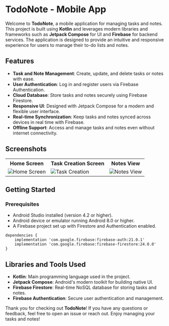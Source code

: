 <h1>TodoNote - Mobile App</h1>

<p>Welcome to <strong>TodoNote</strong>, a mobile application for managing tasks and notes. This project is built using <strong>Kotlin</strong> and leverages modern libraries and frameworks such as <strong>Jetpack Compose</strong> for UI and <strong>Firebase</strong> for backend services. The application is designed to provide an intuitive and responsive experience for users to manage their to-do lists and notes.</p>

<h2>Features</h2>
<ul>
    <li><strong>Task and Note Management</strong>: Create, update, and delete tasks or notes with ease.</li>
    <li><strong>User Authentication</strong>: Log in and register users via Firebase Authentication.</li>
    <li><strong>Cloud Database</strong>: Store tasks and notes securely using Firebase Firestore.</li>
    <li><strong>Responsive UI</strong>: Designed with Jetpack Compose for a modern and flexible user interface.</li>
    <li><strong>Real-time Synchronization</strong>: Keep tasks and notes synced across devices in real time with Firebase.</li>
    <li><strong>Offline Support</strong>: Access and manage tasks and notes even without internet connectivity.</li>
</ul>

<h2>Screenshots</h2>

<table>
    <tr>
        <th>Home Screen</th>
        <th>Task Creation Screen</th>
        <th>Notes View</th>
    </tr>
    <tr>
        <td><img src="screenshots/home_screen.png" alt="Home Screen"></td>
        <td><img src="screenshots/task_creation.png" alt="Task Creation"></td>
        <td><img src="screenshots/notes_view.png" alt="Notes View"></td>
    </tr>
</table>

<h2>Getting Started</h2>

<h3>Prerequisites</h3>
<ul>
    <li>Android Studio installed (version 4.2 or higher).</li>
    <li>Android device or emulator running Android 8.0 or higher.</li>
    <li>A Firebase project set up with Firestore and Authentication enabled.</li>
</ul>

<pre><code>dependencies {
    implementation 'com.google.firebase:firebase-auth:21.0.1'
    implementation 'com.google.firebase:firebase-firestore:24.0.0'
}
</code></pre>



<h2>Libraries and Tools Used</h2>
<ul>
    <li><strong>Kotlin</strong>: Main programming language used in the project.</li>
    <li><strong>Jetpack Compose</strong>: Android's modern toolkit for building native UI.</li>
    <li><strong>Firebase Firestore</strong>: Real-time NoSQL database for storing tasks and notes.</li>
    <li><strong>Firebase Authentication</strong>: Secure user authentication and management.</li>
</ul>






<p>Thank you for checking out <strong>TodoNote</strong>! If you have any questions or feedback, feel free to open an issue or reach out. Enjoy managing your tasks and notes!</p>


